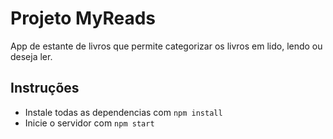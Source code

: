# Projeto MyReads

App de estante de livros que permite categorizar os livros em lido, lendo ou deseja ler.

## Instruções

* Instale todas as dependencias com `npm install`
* Inicie o servidor com `npm start`
